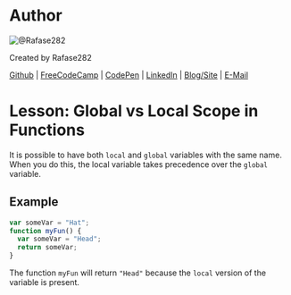 # Author
![@Rafase282](https://avatars0.githubusercontent.com/Rafase282?&s=128)

Created by Rafase282

[Github](https://github.com/Rafase282) | [FreeCodeCamp](http://www.freecodecamp.com/rafase282) | [CodePen](http://codepen.io/Rafase282/) | [LinkedIn](https://www.linkedin.com/in/rafase282) | [Blog/Site](https://rafase282.wordpress.com/) | [E-Mail](mailto:rafase282@gmail.com)

# Lesson: Global vs Local Scope in Functions
It is possible to have both `local` and `global` variables with the same name. When you do this, the local variable takes precedence over the `global` variable.

## Example

```js
var someVar = "Hat";
function myFun() {
  var someVar = "Head";
  return someVar;
}
```

The function `myFun` will return `"Head"` because the `local` version of the variable is present.

